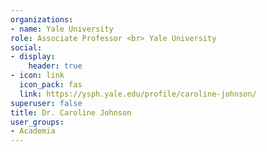 ```yaml
---
organizations:
- name: Yale University
role: Associate Professor <br> Yale University
social:
- display:
    header: true
- icon: link
  icon_pack: fas
  link: https://ysph.yale.edu/profile/caroline-johnson/
superuser: false
title: Dr. Caroline Johnson
user_groups:
- Academia
---
```


